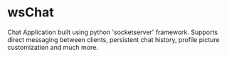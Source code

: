 # wsChat
Chat Application built using python 'socketserver' framework. Supports direct messaging between clients, persistent chat history, profile picture customization and much more.
